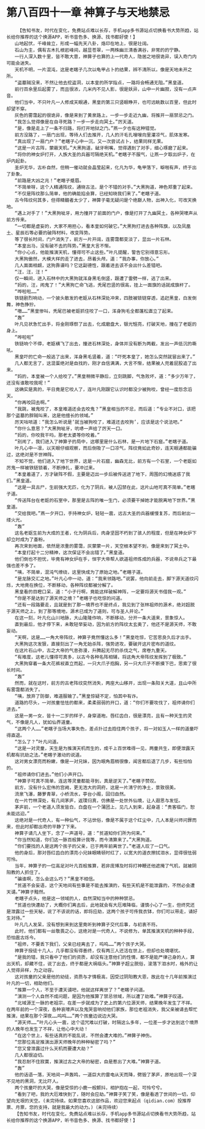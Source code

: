 # 第八百四十一章 神算子与天地禁忌
        【告知书友，时代在变化，免费站点难以长存，手机app多书源站点切换看书大势所趋，站长给你推荐的这个换源APP，听书音色多、换源、找书都好使！】
       山地起伏，千峰耸立，形成一幅先天八卦，烙印在地上，很是壮阔。
       石山为主，偶有古木扎根岩峰间，越显苍翠，一两株幽兰清香满谷，非常的的宁静。
       一行人深入数十里，皆不敢大意，神算子也算的上一代奇人，隐居之地很诡异，误入奇门内可能会迷失。
       天机不明，一片混沌，这是老瞎子几次以龟甲占卜的结果，辨不清所以，像是天地未开之所。
       “盗墓贼没来，不然让他去挖盗洞，以本皇的所学指点，一路将会畅通无阻。”黑皇道。
       前行百余里后起雾了，而且很浓，几米内不见人影，很是妖异，山中一片幽寂，没有一点声音。
       他们当中，不只叶凡一人修成天眼通，黑皇的第三只竖眼睁开，也可远眺数以百里，但此时却望不穿。
       灰色的雾霭起的很诡异，像是来到了黄泉路上，一步一步走近九幽，将推开一扇禁忌之门。
       “我怎么觉得像是在自寻死路？一步一步走向冥土。”厉天道。
       “是，像是走上了一条不归路，将打开地狱之门。”燕一夕也有这种错觉。
       前方没路了，一扇门出现，等待人们去推开，几人的汗毛孔嗖嗖向里灌凉气，肌体发寒。
       “真出现了一扇门户？”老瞎子心中一沉，又一次尝试占卜，结果同样无果。
       “这是一片古阵，蒙蔽天机。”大黑狗道，龇牙咧嘴，觉得遇到了对手，细心琢磨了起来。
       “将你的神女炉打开，人族大圣的兵器可隔绝天机。”老瞎子不服气，让燕一夕取出炉子，在炉内起卦。
       圣炉无华，古朴自然，但稍一催动就会晶莹起来，化凡为华，龟甲落下，噼啪有声，终于出了卦象。
       “前路是大凶之兆！”老瞎子蹙眉。
       “不简单呀，这个人精通阵纹，通晓古法，是个不错的对手。”大黑狗道，神色郑重了起来。
       “不仅是阵纹那么简单，他的确能掐会算，已经知晓我们来了。”老瞎子道。
       古今阵纹何其多，但得精髓者太少了，神算子毫无疑问是个绝巅人物，出神入化，可改天换地。
       “遇上对手了！”大黑狗呲牙，用力撞开了前面的门户，像是打开了九幽冥土，各种哭嚎声从前方传来。
       “一切都是虚妄的，大家不用担心，看本皇如何破它。”大黑狗打进去各种阵旗，以及凤凰土、星辰石等必要的破阵材料，改变阵势。
       等了很长时间，门户消失了，前方一片开阔，连雾霭都变淡了，显出一片石林。
       “本皇出马，没有破不去的阵势。”黑皇大言不惭。
       “你小心点，他能推演天机，懂得可不止这些。”叶凡提醒，警告它别得意忘形。
       大黑狗傲然，大模大样的走了进去，昂着头颅，道：“我办事，你放心。”
       几人面面相觑，这狗靠谱吗？它这副德性，跟着进去该不会出什么差错吧。
       “汪，汪，汪！”
       仅一瞬间，进入石林中的大黑狗就浑身黑毛倒竖，跟遭了雷劈一样，逃了出来。
       “妈的，汪，闹鬼了！”大黑狗亡命飞逃，秃尾巴竖的很高，挂上一面旗的话就成旗杆了。
       “哗啦啦……”
       铁链剧烈响动，一个披头散发的老妪从石林深处冲来，四肢被锁链穿透，追赶黑皇，白发倒舞，神色狰狞。
       “嗷……”黑皇惨叫，秃尾巴被老妪抓住咬了一口，浑身狗毛全都蓬松直立了起来。
       “轰”
       叶凡见状急忙出手，将金刚琢祭了出去，化成磨盘大，银光锃亮，打破天地，撞在了老妪的身上。
       “哗啦啦”
       铁链响个不停，老妪横飞了出去，撞进石林深处，身体并没有断为两截，发出一声低沉的嘶吼。
       黑皇吓的亡命一般逃了出来，浑身黑毛竖着，道：“吓死本皇了，她怎么突然就冒出来了。”
       几人都无言了，这混蛋绝对是自找的，刚才自信满满，大言不惭，结果被人兜着屁股追了出来。
       “妈的，本皇被一个人给咬了。”黑皇稍微平静后，立刻跳脚，气急败坏，道：“多少万年了，还没有谁敢咬我呢！”
       这确实是真的，平日竟是它咬人了，连叶凡刚跟它认识时都没少被狗咬，曾经一度怨念滔天。
       “你再咬回去啊。”
       “我跳，被鬼咬了，本皇难道还会去咬鬼？”黑皇相当的不忿，而后道：“专业不对口，该把那个盗墓的胖贼叫来，这是他擅长的领域。”
       厉天咕哝道：“我怎么听说是‘就当被狗咬了，难道还去咬狗’，应该是这个说法吧。”
       “你什么意思？”大黑狗呲牙，吭哧一声给了厉天一口。
       “妈的，你咬我干吗，那老太婆等你咬着。”
       “别闹了，我们进入了神算子的局中，这哪里是什么石林，是一片地下石窟。”老瞎子道。
       叶凡心中一凛，以天眼仔细观察，而后倒吸了一口凉气，阵纹竟如此奇妙，连天眼通都能骗过，这绝对是不世神阵。
       不知不觉，他们进入了地下世界，这是一片石窟，幽森无比，前方有一个石室，一个老妪如厉鬼一样被铁链锁着，不断挣扎，要冲过来。
       “本皇着道了，方才破阵不假，主要是迈出一步后被传送进了地下，周围的幻境迷惑了我们。”黑皇道。
       “这是一具古尸，生前强大无匹，化为了阴兵，被人囚禁在此，这片山地可真不简单。”老瞎子道。
       “传送阵台在老妪的石室中，那里是古阵的唯一生门，必须要干掉她才能脱离地下世界。”黑皇道。
       “交给我吧。”燕一夕开口，手持神女炉，轻轻一震，远古大圣的兵器缓慢复苏，而后射出一缕火光。
       “轰”
       这名老妪生前为大成的王者，化为阴兵后，肉身坚固不朽到了骇人的程度，但是在神女炉下却立时成为了齑粉。
       再次来到地面，依然是浓重的雾霭，灰蒙蒙一片，天空根本望不到，像是来到了冥土中。
       “本皇打起十二分精神，这次保证不会出错了。”黑皇道。
       他们倒也不担忧，毕竟有神女炉在手，恒宇大帝帮人欲道祖师炼成的兵器，不说帝兵之下最强也差不多了。
       “咦，不简单，混沌气缭绕，这里快成为了原始之地。”老瞎子道。
       “是龙脉交汇之地。”叶凡心中一动，道：“我来领路吧。”说罢，他向前走去，脚下源天道纹闪烁，大地竟在换位，不断移动，各种阵纹都被分解了。
       黑皇看的目瞪口呆，道：“小子行啊，竟能这样破解神阵，一定要将源天书借我一观。”
       “你是不是达到了源天师之境？”老瞎子也吃惊的问道。
       “还有一段路要走，且就是到了那一境界也不是终点，我见到了张林祖师的源术，绝对超脱于源天师之上，到了那等境地，源术已成为了道则，可与圣人并论。”
       在这一刻，叶凡化山川地脉，大山隆隆作响，不断移动，分开一条大道来，景象惊人。
       直到最后，他才停下来，未敢轻举妄动，因为前方的阵纹太玄奥了，他还不是源天师，不敢妄动。
       “天啊，这是……一角大帝阵纹，神算子竟然懂这么多！”黑皇吃惊，它苦思良久后才出手。
       大黑狗这次发狠，直接刻出了一角无始杀阵，强势进攻，要破开这片密布的道纹。
       在这片石山中，古之大帝的气息弥漫，升腾起无尽的杀伐之气，席卷九重天。
       “有难度，这老儿懂得可真多，以古今各种名阵相辅，将这角大帝阵纹发挥到了极致。”
       大黑狗穿着一条大花裤衩直立而起，一只大爪子抱胸，另一只大爪子不断摸下巴，思索了很长时间。
       “轰”
       然而，就在这时，前方的古老阵纹突然消失，两座大山移开，出现一条阳关大道，且山中所有雾霭都消失了。
       “咦，放弃了防御，难道服输了。”黑皇惊疑不定，怕其中有诈。
       道路的尽头，一对孩童怯怯的都来，柔柔弱弱的开口，道：“你们不要攻伐了，祖师请你们进去。”
       这是一男一女，皆十一二岁的样子，身穿道袍，唇红齿白，很是漂亮，且有一种天生的灵气，不像是凡人，犹如仙界道童。
       “这两个人……”老瞎子当场大事失色，差点扑过去抱住两个孩子，将一对如玉人一样的道童吓得直退。
       “怎么了？”叶凡问道。
       “这是一对灵童，天生是为推演天机而生的，成千上百世难得一见，两童共生，即便泄露天机都有抗劫之法。”老瞎子激动的说道。
       这对男女漂亮而粉嫩，像是一对兄妹，因为眼角眉梢很像，闻言都后退了几步，有些怕怕的。
       “祖师请你们进去。”他们小声开口。
       “神算子可真不简单，连这等灵童都能寻到，真是逆天了。”老瞎子赞叹。
       前方，没有什么宏伟的宫阙，更无浩大的洞府，这是一片清宁的净土，景致很美。
       流泉飞瀑，藤萝青翠，小桥流水，亭台小阁，回归自然。
       在一片竹林深处，有几间茅庐，返璞归真，仿佛是一处世外仙境，让人遐思与发怔。
       茅庐前，一个老道人须发皆白，白盘在一个蒲团上，见几人到来，起身道：“贵客临门，恕未能远迎。”
       这绝对是一代奇人，有一种仙气，不沾世俗，像是不属于这个红尘中，几人本是兴师问罪而来，但此时却都出奇的平静了下来。
       神算子请几人坐下，念了一声道号，道：“贫道知你们所为何来。”
       “你当然知道，你们这一脉百般算计我等，而今清算来了。”大黑狗道。
       “你们要找的人是这两个孩子的父亲，已于两年前离世了。”老道人叹了一口气。
       他的身后，那对唇红齿白的漂亮小兄妹眼睛顿时红了，以宽大的道衣擦拭泪水，显得很怯弱可怜。
       当年，神算子的一位高足对叶凡百般推算，若非庞博及时将打神鞭还他遮掩了气机，就被阴阳教的人抓住了。
       “骗谁啊，怎么会这么巧？”黑皇不相信。
       “贫道不会妄语，这个天地间有些事是不能去推演的，有些天机是不能泄露的，不然必会遭天谴。”神算子黯然。
       老瞎子点头，他是这一领域的人，自然深知当中的种种禁忌。
       “贫道也快遭劫了，大概你们离去后，此地就会有大厄难降临，谨慎小心了一生，但终究还是泄露过一些天秘，说了不该说的话，即将应劫，这两个孩子可传我衣钵，你们可以带走，请好生对待。”
       叶凡几人发呆，没有想到来到这里竟听到神算子交代后事，与初衷不符。
       此时，他们都有一丝敬畏之心，这绝对是一代奇人，不说修为，单其推演天机的种种手段，恐怕震古烁今。
       “祖师，不要丢下我们，父亲已经离去了，呜呜……”两个孩子大哭。
       神算子授徒十几人，几乎都没有得善终，仅有两三人还活在世上，但却也处境堪忧。
       “是我的错，我只看中了他们的资质，却没有注意他们的性情，都不是能严律己身的人，算出天机，却藏不住，说了出去，终于都是大祸临头。”神算子超尘脱俗，滚落下泪水时，格外的让人觉得异样，为之动容。
       这对孩童的父亲是他的幼徒，资质与才情极高，因受过阴阳教大恩，故此在十几年前推演过叶凡的一切，相助他们。
       “推算一个人，不至于遭天谴吧，他就这样离世了？”老瞎子问道。
       “演测一个人自然不成问题，是因为他推算了禁忌领域，所以遭了劫难。”神算子叹道。
       “北域源王一脉的老祖宗，在差一步就成为了史上的第六位源天师，结果晚年发生了不祥。在两年前的一个深夜，各种哀嚎声以及鬼哭音响彻他们家族，那位老祖消失，我父亲被请去帮忙推演，结果在那个深夜……呜呜……”两个孩童边说边大哭。
       “源天师……”叶凡心头一震，这个诅咒难以打破，时隔这么多年，一位差一步才达到这个境界的人晚年也发生了不祥，让他心中大动！
       “在这个世上，有些话真的不能乱说，不然会遭大难的。”神算子神伤。
       “您那位高足推演出源天师晚年的种种秘密了吗？”
       “您又曾泄露过什么天机而要遭大劫？”
       几人都很迫切。
       “我忍耐不住寂寞，推演过古之大帝的秘密，自是惹出了大难。”神算子道。
       “轰”
       他的话语一落，天地间一声轰鸣，一道巨大的雷电从天而降，劈毁了茅庐，原地出现一个深不见地的黑洞，无比吓人。
       两个孩童吓的大哭，像是受惊的小鹿一般颤抖，相护抱在一起，可怜兮兮。
       “看到了吧，我的大厄难快到了，随时会应劫。”神算子笑了笑，像是看透了世间的一切，仰望向无垠的天空。(未完待续。如果您喜欢这部作品，欢迎您来起点（qidian.com）投推荐票、月票，您的支持，就是我最大的动力。)（未完待续）
       【告知书友，时代在变化，免费站点难以长存，手机app多书源站点切换看书大势所趋，站长给你推荐的这个换源APP，听书音色多、换源、找书都好使！】
